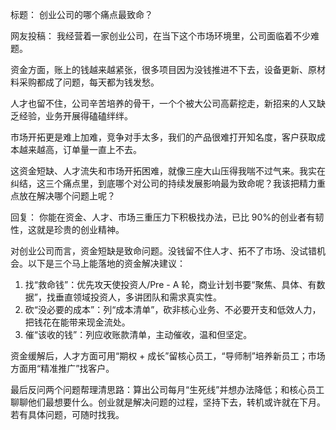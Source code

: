 标题：
创业公司的哪个痛点最致命？

网友投稿：
我经营着一家创业公司，在当下这个市场环境里，公司面临着不少难题。

资金方面，账上的钱越来越紧张，很多项目因为没钱推进不下去，设备更新、原材料采购都成了问题，每天都为钱发愁。

人才也留不住，公司辛苦培养的骨干，一个个被大公司高薪挖走，新招来的人又缺乏经验，业务开展得磕磕绊绊。

市场开拓更是难上加难，竞争对手太多，我们的产品很难打开知名度，客户获取成本越来越高，订单量一直上不去。

这资金短缺、人才流失和市场开拓困难，就像三座大山压得我喘不过气来。我实在纠结，这三个痛点里，到底哪个对公司的持续发展影响最为致命呢？我该把精力重点放在解决哪个问题上呢？ 

回复：
你能在资金、人才、市场三重压力下积极找办法，已比 90%的创业者有韧性，这就是珍贵的创业精神。

对创业公司而言，资金短缺是致命问题。没钱留不住人才、拓不了市场、没试错机会。以下是三个马上能落地的资金解决建议：
1. 找“救命钱”：优先攻天使投资人/Pre - A 轮，商业计划书要“聚焦、具体、有数据”，找垂直领域投资人，多讲团队和需求真实性。
2. 砍“没必要的成本”：列“成本清单”，砍非核心业务、不必要开支和低效人力，把钱花在能带来现金流处。
3. 催“该收的钱”：列应收账款清单，主动催收，温和但坚定。

资金缓解后，人才方面可用“期权 + 成长”留核心员工，“导师制”培养新员工；市场方面用“精准推广”找客户。

最后反问两个问题帮理清思路：算出公司每月“生死线”并想办法降低；和核心员工聊聊他们最想要什么。创业就是解决问题的过程，坚持下去，转机或许就在下月。若有具体问题，可随时找我。